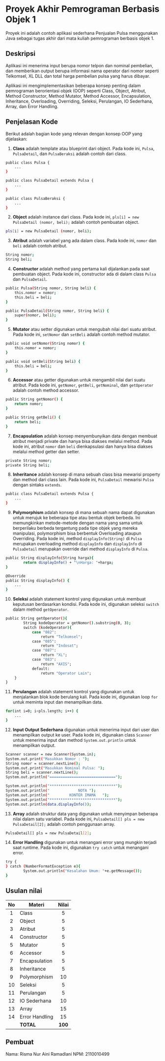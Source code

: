 # Proyek Akhir Pemrograman Berbasis Objek 1

Proyek ini adalah contoh aplikasi sederhana Penjualan Pulsa menggunakan Java sebagai tugas akhir dari mata kuliah pemrograman berbasis objek 1.

## Deskripsi

Aplikasi ini menerima input berupa nomor telpon dan nominal pembelian, dan memberikan output berupa informasi nama operator dari nomor seperti Telkomsel, XL DLL dan total harga pembelian pulsa yang harus dibayar.

Aplikasi ini mengimplementasikan beberapa konsep penting dalam pemrograman berorientasi objek (OOP) seperti Class, Object, Atribut, Method Constructor, Method Mutator, Method Accessor, Encapsulation, Inheritance, Overloading, Overriding, Seleksi, Perulangan, IO Sederhana, Array, dan Error Handling.

## Penjelasan Kode

Berikut adalah bagian kode yang relevan dengan konsep OOP yang dijelaskan:

1. **Class** adalah template atau blueprint dari object. Pada kode ini, `Pulsa`, `PulsaDetail`, dan `PulsaBeraksi` adalah contoh dari class.

```bash
public class Pulsa {
    ...
}

public class PulsaDetail extends Pulsa {
    ...
}

public class PulsaBeraksi {
    ...
}
```

2. **Object** adalah instance dari class. Pada kode ini, `pls[i] = new PulsaDetail (nomor, beli);` adalah contoh pembuatan object.

```bash
pls[i] = new PulsaDetail (nomor, beli);
```

3. **Atribut** adalah variabel yang ada dalam class. Pada kode ini, `nomor` dan `beli` adalah contoh atribut.

```bash
String nomor;
String beli;
```

4. **Constructor** adalah method yang pertama kali dijalankan pada saat pembuatan object. Pada kode ini, constructor ada di dalam class `Pulsa` dan `PulsaDetail`.

```bash
public Pulsa(String nomor, String beli) {
    this.nomor = nomor;
    this.beli = beli;
}

public PulsaDetail(String nomor, String beli) {
    super(nomor, beli);
}
```

5. **Mutator** atau setter digunakan untuk mengubah nilai dari suatu atribut. Pada kode ini, `setNomor` dan `setBeli` adalah contoh method mutator.

```bash
public void setNomor(String nomor) {
    this.nomor = nomor;
}

public void setBeli(String beli) {
    this.beli = beli;
}
```

6. **Accessor** atau getter digunakan untuk mengambil nilai dari suatu atribut. Pada kode ini, `getNomor`, `getBeli`, `getNominal`, dan `getOperator` adalah contoh method accessor.

```bash
public String getNomor() {
    return nomor;
}

public String getBeli() {
    return beli;
}
```

7. **Encapsulation** adalah konsep menyembunyikan data dengan membuat atribut menjadi private dan hanya bisa diakses melalui method. Pada kode ini, atribut `nomor` dan `beli` dienkapsulasi dan hanya bisa diakses melalui method getter dan setter.

```bash
private String nomor;
private String beli;
```

8. **Inheritance** adalah konsep di mana sebuah class bisa mewarisi property dan method dari class lain. Pada kode ini, `PulsaDetail` mewarisi `Pulsa` dengan sintaks `extends`.

```bash
public class PulsaDetail extends Pulsa {
    ...
}
```

9. **Polymorphism** adalah konsep di mana sebuah nama dapat digunakan untuk merujuk ke beberapa tipe atau bentuk objek berbeda. Ini memungkinkan metode-metode dengan nama yang sama untuk berperilaku berbeda tergantung pada tipe objek yang mereka manipulasi, polymorphism bisa berbentuk Overloading ataupun Overriding. Pada kode ini, method `displayInfo(String)` di `Pulsa` merupakan overloading method `displayInfo` dan `displayInfo` di `PulsaDetail` merupakan override dari method `displayInfo` di `Pulsa`.

```bash
public String displayInfo(String harga){
        return displayInfo() + "\nHarga: "+harga;
}

@Override
public String displayInfo() {
    ...
}
```

10. **Seleksi** adalah statement kontrol yang digunakan untuk membuat keputusan berdasarkan kondisi. Pada kode ini, digunakan seleksi `switch` dalam method `getOperator`.

```bash
public String getOperator(){
        String kodeOperator = getNomor().substring(0, 3);
        switch (kodeOperator){
            case "082":
                return "Telkomsel";
            case "085":
                return "Indosat";
            case "087":
                return "XL";
            case "083":
                return "AXIS";
            default:
                return "Operator Lain";
    }
}
```

11. **Perulangan** adalah statement kontrol yang digunakan untuk menjalankan blok kode berulang kali. Pada kode ini, digunakan loop `for` untuk meminta input dan menampilkan data.

```bash
for(int i=0; i<pls.length; i++) {
    ...
}
```

12. **Input Output Sederhana** digunakan untuk menerima input dari user dan menampilkan output ke user. Pada kode ini, digunakan class `Scanner` untuk menerima input dan method `System.out.println` untuk menampilkan output.

```bash
Scanner scanner = new Scanner(System.in);
System.out.print("Masukkan Nomor : ");
String nomor = scanner.nextLine();
System.out.print("Masukkan Nominal Pulsa: ");
String beli = scanner.nextLine();
System.out.println("==============================");

System.out.println("******************************");
System.out.println("             NOTA ");
System.out.println("         KONTER IMAMA   ");
System.out.println("******************************");
System.out.println(data.displayInfo());
```

13. **Array** adalah struktur data yang digunakan untuk menyimpan beberapa nilai dalam satu variabel. Pada kode ini, `PulsaDetail[] pls = new PulsaDetail[2];` adalah contoh penggunaan array.

```bash
PulsaDetail[] pls = new PulsaDetail[2];
```

14. **Error Handling** digunakan untuk menangani error yang mungkin terjadi saat runtime. Pada kode ini, digunakan `try catch` untuk menangani error.

```bash
try {
} catch (NumberFormatException e){
        System.out.println("Kesalahan Umum: "+e.getMessage());
}
```

## Usulan nilai

| No  | Materi         |  Nilai  |
| :-: | -------------- | :-----: |
|  1  | Class          |    5    |
|  2  | Object         |    5    |
|  3  | Atribut        |    5    |
|  4  | Constructor    |    5    |
|  5  | Mutator        |    5    |
|  6  | Accessor       |    5    |
|  7  | Encapsulation  |    5    |
|  8  | Inheritance    |    5    |
|  9  | Polymorphism   |   10    |
| 10  | Seleksi        |    5    |
| 11  | Perulangan     |    5    |
| 12  | IO Sederhana   |   10    |
| 13  | Array          |   15    |
| 14  | Error Handling |   15    |
|     | **TOTAL**      | **100** |

## Pembuat

Nama: Risma Nur Aini Ramadlani
NPM: 2110010499
